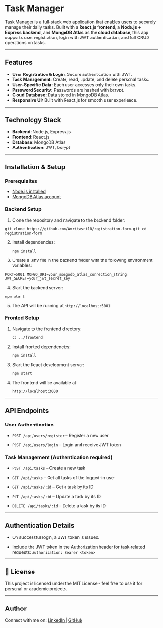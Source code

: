   # Task Manager

Task Manager is a full-stack web application that enables users to securely manage their daily tasks. Built with a **React.js frontend**, a **Node.js + Express backend**, and **MongoDB Atlas** as the **cloud database**, this app supports user registration, login with JWT authentication, and full CRUD operations on tasks.

---

## Features

- **User Registration & Login:** Secure authentication with JWT.
- **Task Management:** Create, read, update, and delete personal tasks.
- **User-Specific Data:** Each user accesses only their own tasks.
- **Password Security:** Passwords are hashed with bcrypt.
- **Cloud Database:** Data stored in MongoDB Atlas.
- **Responsive UI:** Built with React.js for smooth user experience.

---

## Technology Stack

- **Backend**: Node.js, Express.js
- **Frontend**: React.js
- **Database**: MongoDB Atlas
- **Authentication**: JWT, bcrypt

---

## Installation & Setup

### Prerequisites

- [Node.js installed](https://nodejs.org/)
- [MongoDB Atlas account](https://www.mongodb.com/cloud/atlas)


### Backend Setup

1. Clone the repository and navigate to the backend folder:

  `git clone https://github.com/Amritasri10/registration-form.git
         cd registration-form`

2. Install dependencies:

    `npm install`

3. Create a .env file in the backend folder with the following environment variables:

  `PORT=5001
   MONGO_URI=your_mongodb_atlas_connection_string
   JWT_SECRET=your_jwt_secret_key`

4. Start the backend server:

  `npm start`

5. The API will be running at `http://localhost:5001`

### Fronted Setup

 1. Navigate to the frontend directory:

      `cd ../frontend`

2. Install fronted dependencies:

    `npm install `

3. Start the React development server:

    `npm start`

4. The frontend will be available  at

    `http://localhost:3000`

---

## API Endpoints

### User Authentication

- `POST /api/users/register` – Register a new user
   
- `POST /api/users/login` – Login and receive JWT token
  

### Task Management (Authentication required)

- `POST /api/tasks` – Create a new task
  
- `GET /api/tasks` – Get all tasks of the logged-in user
  
- `GET /api/tasks/:id` – Get a task by its ID
  
- `PUT /api/tasks/:id` – Update a task by its ID
   
- `DELETE /api/tasks/:id` – Delete a task by its ID

---

## Authentication Details

- On successful login, a JWT token is issued.
  
- Include the JWT token in the Authorization header for task-related requests:
   `Authorization: Bearer <token>`

---

## 📄 License

This project is licensed under the MIT License - feel free to use it for personal or academic projects.

---

## Author 

Connect with me on:
[LinkedIn ](https://www.linkedin.com/in/amrita-srivastava10/) | [GitHub](https://github.com/Amritasri10)

    







